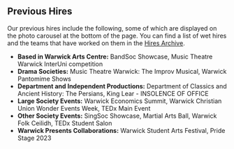 ## Previous Hires

Our previous hires include the following, some of which are displayed on the photo carousel at the bottom of the page.
You can find a list of wet hires and the teams that have worked on them in the [Hires Archive](/hires/archive).

- **Based in Warwick Arts Centre:** BandSoc Showcase, Music Theatre Warwick InterUni competition
- **Drama Societies:** Music Theatre Warwick: The Improv Musical, Warwick Pantomime Shows
- **Department and Independent Productions:** Department of Classics and Ancient History: The Persians, King Lear -
  INSOLENCE OF OFFICE
- **Large Society Events:** Warwick Economics Summit, Warwick Christian Union Wonder Events Week, TEDx Main Event
- **Other Society Events:** SingSoc Showcase, Martial Arts Ball, Warwick Folk Ceilidh, TEDx Student Salon
- **Warwick Presents Collaborations:** Warwick Student Arts Festival, Pride Stage 2023
